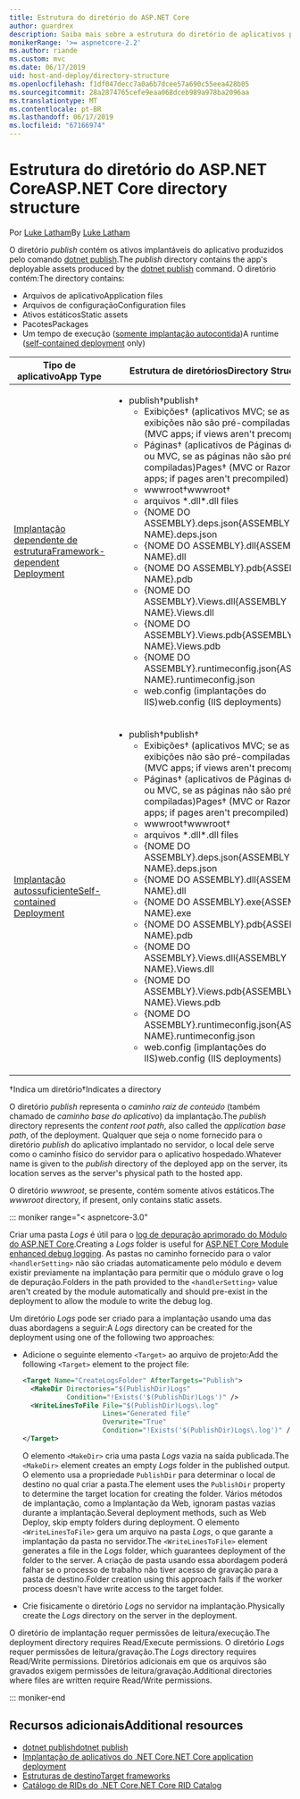 ```yaml
---
title: Estrutura do diretório do ASP.NET Core
author: guardrex
description: Saiba mais sobre a estrutura do diretório de aplicativos publicados do ASP.NET Core.
monikerRange: '>= aspnetcore-2.2'
ms.author: riande
ms.custom: mvc
ms.date: 06/17/2019
uid: host-and-deploy/directory-structure
ms.openlocfilehash: f1df047decc7a0a6b7dcee57a690c55eea428b05
ms.sourcegitcommit: 28a2874765cefe9eaa068dceb989a978ba2096aa
ms.translationtype: MT
ms.contentlocale: pt-BR
ms.lasthandoff: 06/17/2019
ms.locfileid: "67166974"
---
```

# <a name="aspnet-core-directory-structure"></a><span data-ttu-id="9f813-103">Estrutura do diretório do ASP.NET Core</span><span class="sxs-lookup"><span data-stu-id="9f813-103">ASP.NET Core directory structure</span></span>

<span data-ttu-id="9f813-104">Por [Luke Latham](https://github.com/guardrex)</span><span class="sxs-lookup"><span data-stu-id="9f813-104">By [Luke Latham](https://github.com/guardrex)</span></span>

<span data-ttu-id="9f813-105">O diretório *publish* contém os ativos implantáveis do aplicativo produzidos pelo comando [dotnet publish](/dotnet/core/tools/dotnet-publish).</span><span class="sxs-lookup"><span data-stu-id="9f813-105">The *publish* directory contains the app's deployable assets produced by the [dotnet publish](/dotnet/core/tools/dotnet-publish) command.</span></span> <span data-ttu-id="9f813-106">O diretório contém:</span><span class="sxs-lookup"><span data-stu-id="9f813-106">The directory contains:</span></span>

* <span data-ttu-id="9f813-107">Arquivos de aplicativo</span><span class="sxs-lookup"><span data-stu-id="9f813-107">Application files</span></span>
* <span data-ttu-id="9f813-108">Arquivos de configuração</span><span class="sxs-lookup"><span data-stu-id="9f813-108">Configuration files</span></span>
* <span data-ttu-id="9f813-109">Ativos estáticos</span><span class="sxs-lookup"><span data-stu-id="9f813-109">Static assets</span></span>
* <span data-ttu-id="9f813-110">Pacotes</span><span class="sxs-lookup"><span data-stu-id="9f813-110">Packages</span></span>
* <span data-ttu-id="9f813-111">Um tempo de execução ([somente implantação autocontida](/dotnet/core/deploying/#self-contained-deployments-scd))</span><span class="sxs-lookup"><span data-stu-id="9f813-111">A runtime ([self-contained deployment](/dotnet/core/deploying/#self-contained-deployments-scd) only)</span></span>

| <span data-ttu-id="9f813-112">Tipo de aplicativo</span><span class="sxs-lookup"><span data-stu-id="9f813-112">App Type</span></span> | <span data-ttu-id="9f813-113">Estrutura de diretórios</span><span class="sxs-lookup"><span data-stu-id="9f813-113">Directory Structure</span></span> |
| -------- | ------------------- |
| [<span data-ttu-id="9f813-114">Implantação dependente de estrutura</span><span class="sxs-lookup"><span data-stu-id="9f813-114">Framework-dependent Deployment</span></span>](/dotnet/core/deploying/#framework-dependent-deployments-fdd) | <ul><li><span data-ttu-id="9f813-115">publish&dagger;</span><span class="sxs-lookup"><span data-stu-id="9f813-115">publish&dagger;</span></span><ul><li><span data-ttu-id="9f813-116">Exibições&dagger; (aplicativos MVC; se as exibições não são pré-compiladas)</span><span class="sxs-lookup"><span data-stu-id="9f813-116">Views&dagger; (MVC apps; if views aren't precompiled)</span></span></li><li><span data-ttu-id="9f813-117">Páginas&dagger; (aplicativos de Páginas do Razor ou MVC, se as páginas não são pré-compiladas)</span><span class="sxs-lookup"><span data-stu-id="9f813-117">Pages&dagger; (MVC or Razor Pages apps; if pages aren't precompiled)</span></span></li><li><span data-ttu-id="9f813-118">wwwroot&dagger;</span><span class="sxs-lookup"><span data-stu-id="9f813-118">wwwroot&dagger;</span></span></li><li><span data-ttu-id="9f813-119">arquivos \*\.dll</span><span class="sxs-lookup"><span data-stu-id="9f813-119">\*\.dll files</span></span></li><li><span data-ttu-id="9f813-120">{NOME DO ASSEMBLY}.deps.json</span><span class="sxs-lookup"><span data-stu-id="9f813-120">{ASSEMBLY NAME}.deps.json</span></span></li><li><span data-ttu-id="9f813-121">{NOME DO ASSEMBLY}.dll</span><span class="sxs-lookup"><span data-stu-id="9f813-121">{ASSEMBLY NAME}.dll</span></span></li><li><span data-ttu-id="9f813-122">{NOME DO ASSEMBLY}.pdb</span><span class="sxs-lookup"><span data-stu-id="9f813-122">{ASSEMBLY NAME}.pdb</span></span></li><li><span data-ttu-id="9f813-123">{NOME DO ASSEMBLY}.Views.dll</span><span class="sxs-lookup"><span data-stu-id="9f813-123">{ASSEMBLY NAME}.Views.dll</span></span></li><li><span data-ttu-id="9f813-124">{NOME DO ASSEMBLY}.Views.pdb</span><span class="sxs-lookup"><span data-stu-id="9f813-124">{ASSEMBLY NAME}.Views.pdb</span></span></li><li><span data-ttu-id="9f813-125">{NOME DO ASSEMBLY}.runtimeconfig.json</span><span class="sxs-lookup"><span data-stu-id="9f813-125">{ASSEMBLY NAME}.runtimeconfig.json</span></span></li><li><span data-ttu-id="9f813-126">web.config (implantações do IIS)</span><span class="sxs-lookup"><span data-stu-id="9f813-126">web.config (IIS deployments)</span></span></li></ul></li></ul> |
| [<span data-ttu-id="9f813-127">Implantação autossuficiente</span><span class="sxs-lookup"><span data-stu-id="9f813-127">Self-contained Deployment</span></span>](/dotnet/core/deploying/#self-contained-deployments-scd) | <ul><li><span data-ttu-id="9f813-128">publish&dagger;</span><span class="sxs-lookup"><span data-stu-id="9f813-128">publish&dagger;</span></span><ul><li><span data-ttu-id="9f813-129">Exibições&dagger; (aplicativos MVC; se as exibições não são pré-compiladas)</span><span class="sxs-lookup"><span data-stu-id="9f813-129">Views&dagger; (MVC apps; if views aren't precompiled)</span></span></li><li><span data-ttu-id="9f813-130">Páginas&dagger; (aplicativos de Páginas do Razor ou MVC, se as páginas não são pré-compiladas)</span><span class="sxs-lookup"><span data-stu-id="9f813-130">Pages&dagger; (MVC or Razor Pages apps; if pages aren't precompiled)</span></span></li><li><span data-ttu-id="9f813-131">wwwroot&dagger;</span><span class="sxs-lookup"><span data-stu-id="9f813-131">wwwroot&dagger;</span></span></li><li><span data-ttu-id="9f813-132">arquivos \*.dll</span><span class="sxs-lookup"><span data-stu-id="9f813-132">\*.dll files</span></span></li><li><span data-ttu-id="9f813-133">{NOME DO ASSEMBLY}.deps.json</span><span class="sxs-lookup"><span data-stu-id="9f813-133">{ASSEMBLY NAME}.deps.json</span></span></li><li><span data-ttu-id="9f813-134">{NOME DO ASSEMBLY}.dll</span><span class="sxs-lookup"><span data-stu-id="9f813-134">{ASSEMBLY NAME}.dll</span></span></li><li><span data-ttu-id="9f813-135">{NOME DO ASSEMBLY}.exe</span><span class="sxs-lookup"><span data-stu-id="9f813-135">{ASSEMBLY NAME}.exe</span></span></li><li><span data-ttu-id="9f813-136">{NOME DO ASSEMBLY}.pdb</span><span class="sxs-lookup"><span data-stu-id="9f813-136">{ASSEMBLY NAME}.pdb</span></span></li><li><span data-ttu-id="9f813-137">{NOME DO ASSEMBLY}.Views.dll</span><span class="sxs-lookup"><span data-stu-id="9f813-137">{ASSEMBLY NAME}.Views.dll</span></span></li><li><span data-ttu-id="9f813-138">{NOME DO ASSEMBLY}.Views.pdb</span><span class="sxs-lookup"><span data-stu-id="9f813-138">{ASSEMBLY NAME}.Views.pdb</span></span></li><li><span data-ttu-id="9f813-139">{NOME DO ASSEMBLY}.runtimeconfig.json</span><span class="sxs-lookup"><span data-stu-id="9f813-139">{ASSEMBLY NAME}.runtimeconfig.json</span></span></li><li><span data-ttu-id="9f813-140">web.config (implantações do IIS)</span><span class="sxs-lookup"><span data-stu-id="9f813-140">web.config (IIS deployments)</span></span></li></ul></li></ul> |

<span data-ttu-id="9f813-141">&dagger;Indica um diretório</span><span class="sxs-lookup"><span data-stu-id="9f813-141">&dagger;Indicates a directory</span></span>

<span data-ttu-id="9f813-142">O diretório *publish* representa o *caminho raiz de conteúdo* (também chamado de *caminho base do aplicativo*) da implantação.</span><span class="sxs-lookup"><span data-stu-id="9f813-142">The *publish* directory represents the *content root path*, also called the *application base path*, of the deployment.</span></span> <span data-ttu-id="9f813-143">Qualquer que seja o nome fornecido para o diretório *publish* do aplicativo implantado no servidor, o local dele serve como o caminho físico do servidor para o aplicativo hospedado.</span><span class="sxs-lookup"><span data-stu-id="9f813-143">Whatever name is given to the *publish* directory of the deployed app on the server, its location serves as the server's physical path to the hosted app.</span></span>

<span data-ttu-id="9f813-144">O diretório *wwwroot*, se presente, contém somente ativos estáticos.</span><span class="sxs-lookup"><span data-stu-id="9f813-144">The *wwwroot* directory, if present, only contains static assets.</span></span>

::: moniker range="< aspnetcore-3.0"

<span data-ttu-id="9f813-145">Criar uma pasta *Logs* é útil para o [log de depuração aprimorado do Módulo do ASP.NET Core](xref:host-and-deploy/aspnet-core-module#enhanced-diagnostic-logs).</span><span class="sxs-lookup"><span data-stu-id="9f813-145">Creating a *Logs* folder is useful for [ASP.NET Core Module enhanced debug logging](xref:host-and-deploy/aspnet-core-module#enhanced-diagnostic-logs).</span></span> <span data-ttu-id="9f813-146">As pastas no caminho fornecido para o valor `<handlerSetting>` não são criadas automaticamente pelo módulo e devem existir previamente na implantação para permitir que o módulo grave o log de depuração.</span><span class="sxs-lookup"><span data-stu-id="9f813-146">Folders in the path provided to the `<handlerSetting>` value aren't created by the module automatically and should pre-exist in the deployment to allow the module to write the debug log.</span></span>

<span data-ttu-id="9f813-147">Um diretório *Logs* pode ser criado para a implantação usando uma das duas abordagens a seguir:</span><span class="sxs-lookup"><span data-stu-id="9f813-147">A *Logs* directory can be created for the deployment using one of the following two approaches:</span></span>

* <span data-ttu-id="9f813-148">Adicione o seguinte elemento `<Target>` ao arquivo de projeto:</span><span class="sxs-lookup"><span data-stu-id="9f813-148">Add the following `<Target>` element to the project file:</span></span>

   ```xml
   <Target Name="CreateLogsFolder" AfterTargets="Publish">
     <MakeDir Directories="$(PublishDir)Logs" 
              Condition="!Exists('$(PublishDir)Logs')" />
     <WriteLinesToFile File="$(PublishDir)Logs\.log" 
                       Lines="Generated file" 
                       Overwrite="True" 
                       Condition="!Exists('$(PublishDir)Logs\.log')" />
   </Target>
   ```

   <span data-ttu-id="9f813-149">O elemento `<MakeDir>` cria uma pasta *Logs* vazia na saída publicada.</span><span class="sxs-lookup"><span data-stu-id="9f813-149">The `<MakeDir>` element creates an empty *Logs* folder in the published output.</span></span> <span data-ttu-id="9f813-150">O elemento usa a propriedade `PublishDir` para determinar o local de destino no qual criar a pasta.</span><span class="sxs-lookup"><span data-stu-id="9f813-150">The element uses the `PublishDir` property to determine the target location for creating the folder.</span></span> <span data-ttu-id="9f813-151">Vários métodos de implantação, como a Implantação da Web, ignoram pastas vazias durante a implantação.</span><span class="sxs-lookup"><span data-stu-id="9f813-151">Several deployment methods, such as Web Deploy, skip empty folders during deployment.</span></span> <span data-ttu-id="9f813-152">O elemento `<WriteLinesToFile>` gera um arquivo na pasta *Logs*, o que garante a implantação da pasta no servidor.</span><span class="sxs-lookup"><span data-stu-id="9f813-152">The `<WriteLinesToFile>` element generates a file in the *Logs* folder, which guarantees deployment of the folder to the server.</span></span> <span data-ttu-id="9f813-153">A criação de pasta usando essa abordagem poderá falhar se o processo de trabalho não tiver acesso de gravação para a pasta de destino.</span><span class="sxs-lookup"><span data-stu-id="9f813-153">Folder creation using this approach fails if the worker process doesn't have write access to the target folder.</span></span>

* <span data-ttu-id="9f813-154">Crie fisicamente o diretório *Logs* no servidor na implantação.</span><span class="sxs-lookup"><span data-stu-id="9f813-154">Physically create the *Logs* directory on the server in the deployment.</span></span>

<span data-ttu-id="9f813-155">O diretório de implantação requer permissões de leitura/execução.</span><span class="sxs-lookup"><span data-stu-id="9f813-155">The deployment directory requires Read/Execute permissions.</span></span> <span data-ttu-id="9f813-156">O diretório *Logs* requer permissões de leitura/gravação.</span><span class="sxs-lookup"><span data-stu-id="9f813-156">The *Logs* directory requires Read/Write permissions.</span></span> <span data-ttu-id="9f813-157">Diretórios adicionais em que os arquivos são gravados exigem permissões de leitura/gravação.</span><span class="sxs-lookup"><span data-stu-id="9f813-157">Additional directories where files are written require Read/Write permissions.</span></span>

::: moniker-end

## <a name="additional-resources"></a><span data-ttu-id="9f813-158">Recursos adicionais</span><span class="sxs-lookup"><span data-stu-id="9f813-158">Additional resources</span></span>

* [<span data-ttu-id="9f813-159">dotnet publish</span><span class="sxs-lookup"><span data-stu-id="9f813-159">dotnet publish</span></span>](/dotnet/core/tools/dotnet-publish)
* [<span data-ttu-id="9f813-160">Implantação de aplicativos do .NET Core</span><span class="sxs-lookup"><span data-stu-id="9f813-160">.NET Core application deployment</span></span>](/dotnet/core/deploying/)
* [<span data-ttu-id="9f813-161">Estruturas de destino</span><span class="sxs-lookup"><span data-stu-id="9f813-161">Target frameworks</span></span>](/dotnet/standard/frameworks)
* [<span data-ttu-id="9f813-162">Catálogo de RIDs do .NET Core</span><span class="sxs-lookup"><span data-stu-id="9f813-162">.NET Core RID Catalog</span></span>](/dotnet/core/rid-catalog)
